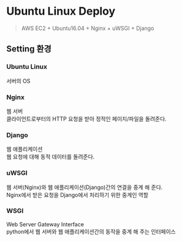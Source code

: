 # Ubuntu Linux Deploy
> AWS EC2 + Ubuntu16.04 + Nginx + uWSGI + Django

## Setting 환경

### Ubuntu Linux
서버의 OS

### Nginx
웹 서버  
클라이언트로부터의 HTTP 요청을 받아 정적인 페이지/파일을 돌려준다.  

### Django
웹 애플리케이션  
웹 요청에 대해 동적 데이터를 돌려준다.   

### uWSGI
웹 서버(Nginx)와 웹 애플리케이션(Django)간의 연결을 중계 해 준다.  
Nginx에서 받은 요청을 Django에서 처리하기 위한 중계인 역할   

### WSGI
Web Server Gateway Interface  
python에서 웹 서버와 웹 애플리케이션간의 동작을 중계 해 주는 인터페이스  

